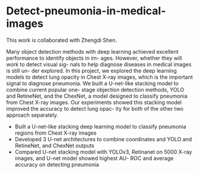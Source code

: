 # Detect-pneumonia-in-medical-images

This work is collaborated with Zhengdi Shen.

Many object detection methods with deep learning achieved excellent performance to identify objects in im- ages. However, whether they will work to detect visual sig- nals to help diagnose diseases in medical images is still un- der explored. In this project, we explored the deep learning models to detect lung opacity in Chest X-ray images, which is the important signal to diagnose pneumonia. We built a U-net-like stacking model to combine current popular one- stage objection detection methods, YOLO and RetineNet, and the ChexNet, a model designed to classify pneumonia from Chest X-ray images. Our experiments showed this stacking model improved the accuracy to detect lung opac- ity for both of the other two approach separately.

-	Built a U-net-like stacking deep learning model to classify pneumonia regions from Chest X-ray images 
-	Developed 3 U-net architectures to combine coordinates and YOLO and RetineNet, and ChexNet outputs
-	Compared U-net stacking model with YOLOv3, Retinanet on 5000 X-ray images, and U-net model showed highest AU- ROC and average accuracy on detecting pneumonia 


